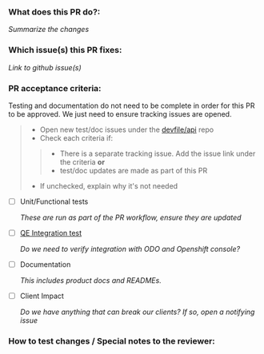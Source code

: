 ### What does this PR do?:
_Summarize the changes_

### Which issue(s) this PR fixes:
_Link to github issue(s)_

### PR acceptance criteria:
Testing and documentation do not need to be complete in order for this PR to be approved. We just need to ensure tracking issues are opened.

> - Open new test/doc issues under the [devfile/api](https://github.com/devfile/api/issues) repo
> - Check each criteria if:
> > - There is a separate tracking issue.  Add the issue link under the criteria
> > **or**
> > - test/doc updates are made as part of this PR
> -  If unchecked, explain why it's not needed


- [ ] Unit/Functional tests

   _These are run as part of the PR workflow, ensure they are updated_

- [ ] [QE Integration test](https://github.com/devfile/integration-tests) 

   _Do we need to verify integration with ODO and Openshift console?_

- [ ] Documentation 

   _This includes product docs and READMEs._

- [ ] Client Impact

   _Do we have anything that can break our clients?  If so, open a notifying issue_


### How to test changes / Special notes to the reviewer:
